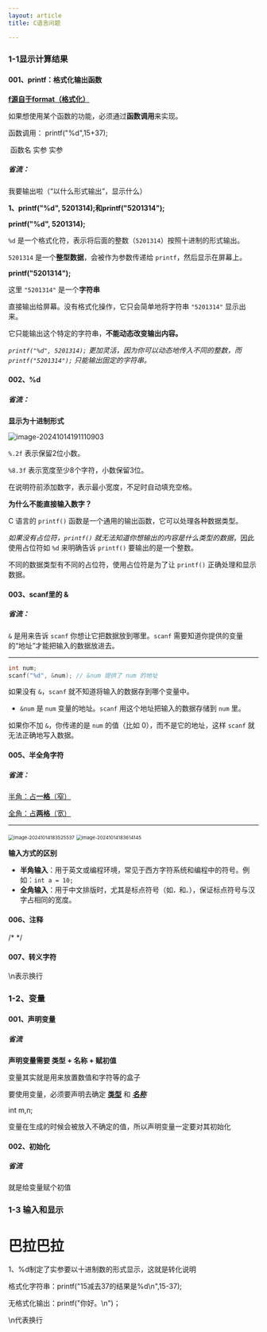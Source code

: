 ```yaml
---
layout: article
title: C语言问题

---
```




### 1-1显示计算结果





#### 001、printf：格式化输出函数

**<u>f源自于format（格式化）</u>**

如果想使用某个函数的功能，必须通过**函数调用**来实现。

函数调用：  printf("%d",15+37);

​                     函数名   实参   实参

##### 省流：

我要输出啦（“以什么形式输出”，显示什么）



**1、printf("%d", 5201314);和printf("5201314");**

**printf("%d", 5201314);**

`%d` 是一个格式化符，表示将后面的整数（`5201314`）按照十进制的形式输出。

`5201314` 是一个**整型数据**，会被作为参数传递给 `printf`，然后显示在屏幕上。

**printf("5201314");**

这里 `"5201314"` 是一个**字符串**

直接输出给屏幕。没有格式化操作，它只会简单地将字符串 `"5201314"` 显示出来。

它只能输出这个特定的字符串，**不能动态改变输出内容。**

*`printf("%d", 5201314);` 更加灵活，因为你可以动态地传入不同的整数，而 `printf("5201314");` 只能输出固定的字符串。*



#### 002、%d

##### 省流：

**显示为十进制形式**

![image-20241014191110903](C:\Users\13729\AppData\Roaming\Typora\typora-user-images\image-20241014191110903.png)

`%.2f` 表示保留2位小数。

`%8.3f` 表示宽度至少8个字符，小数保留3位。

在说明符前添加数字，表示最小宽度，不足时自动填充空格。



**为什么不能直接输入数字？**

C 语言的 `printf()` 函数是一个通用的输出函数，它可以处理各种数据类型。

*如果没有占位符，`printf()` 就无法知道你想输出的内容是什么类型的数据*，因此使用占位符如 `%d` 来明确告诉 `printf()` 要输出的是一个整数。

不同的数据类型有不同的占位符，使用占位符是为了让 `printf()` 正确处理和显示数据。



#### 003、scanf里的 &

##### 省流：

`&` 是用来告诉 `scanf` 你想让它把数据放到哪里。`scanf` 需要知道你提供的变量的“地址”才能把输入的数据放进去。

------



```c
int num; 
scanf("%d", &num); // &num 提供了 num 的地址
```

如果没有 `&`，`scanf` 就不知道将输入的数据存到哪个变量中。

- `&num` 是 `num` 变量的地址。`scanf` 用这个地址把输入的数据存储到 `num` 里。

如果你不加 `&`，你传递的是 `num` 的值（比如 0），而不是它的地址，这样 `scanf` 就无法正确地写入数据。



#### 005、半全角字符

##### 省流：

<u>半角：占**一格**（窄）</u>

<u>全角：占**两格**（宽）</u>

------

<img src="C:\Users\13729\AppData\Roaming\Typora\typora-user-images\image-20241014183525537.png" alt="image-20241014183525537" style="zoom:67%;" />

<img src="C:\Users\13729\AppData\Roaming\Typora\typora-user-images\image-20241014183614145.png" alt="image-20241014183614145" style="zoom: 67%;" />

**输入方式的区别**

- **半角输入**：用于英文或编程环境，常见于西方字符系统和编程中的符号。例如：`int a = 10;`
- **全角输入**：用于中文排版时，尤其是标点符号（如`，`和`。`），保证标点符号与汉字占相同的宽度。



#### 006、注释

/*      */





#### 007、转义字符

\n表示换行



### 1-2、变量

#### 001、声明变量

##### 省流

**声明变量需要 类型 + 名称 + 赋初值**





变量其实就是用来放置数值和字符等的盒子

要使用变量，必须要声明去确定   **<u>类型</u>**  和 **<u>*名称*</u>**

int m,n;

变量在生成的时候会被放入不确定的值，所以声明变量一定要对其初始化

#### 002、初始化

##### 省流

就是给变量赋个初值



### 1-3 输入和显示





# 巴拉巴拉

1、%d制定了实参要以十进制数的形式显示，这就是转化说明

格式化字符串：printf("15减去37的结果是%d\n",15-37);

无格式化输出：printf("你好。\n")；

\n代表换行
